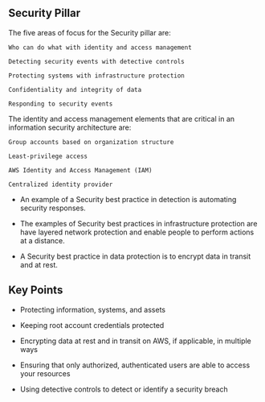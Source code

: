 ## Security Pillar

The five areas of focus for the Security pillar are:

    Who can do what with identity and access management

    Detecting security events with detective controls

    Protecting systems with infrastructure protection

    Confidentiality and integrity of data

    Responding to security events

The identity and access management elements that are critical in an information security architecture are:

    Group accounts based on organization structure

    Least-privilege access

    AWS Identity and Access Management (IAM)

    Centralized identity provider

- An example of a Security best practice in detection is automating security responses.

- The examples of Security best practices in infrastructure protection are have layered network protection and enable people to perform actions at a distance.

- A Security best practice in data protection is to encrypt data in transit and at rest.

## Key Points

- Protecting information, systems, and assets

- Keeping root account credentials protected

- Encrypting data at rest and in transit on AWS, if applicable, in multiple ways

- Ensuring that only authorized, authenticated users are able to access your resources

- Using detective controls to detect or identify a security breach

